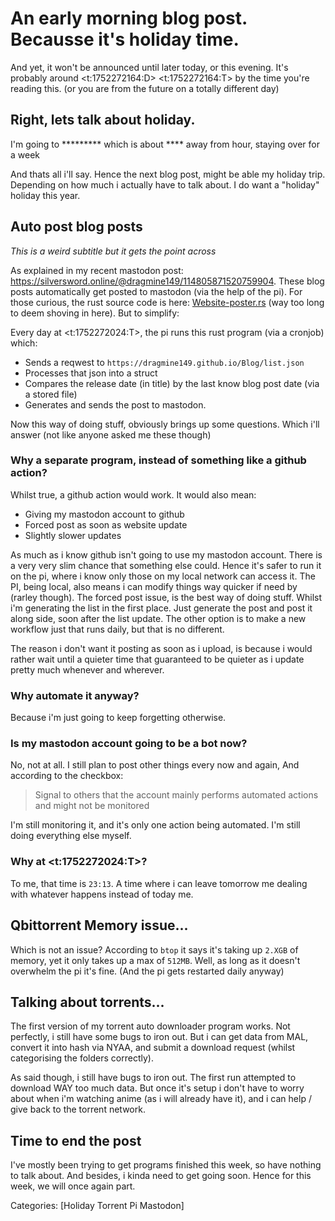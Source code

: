 # An early morning blog post. Becausse it's holiday time.
And yet, it won't be announced until later today, or this evening. It's probably around <t:1752272164:D> <t:1752272164:T> by the time you're reading this. (or you are from the future on a totally different day)

## Right, lets talk about holiday.
I'm going to ********* which is about **** away from hour, staying over for a week

And thats all i'll say. Hence the next blog post, might be able my holiday trip. Depending on how much i actually have to talk about. I do want a "holiday" holiday this year.

## Auto post blog posts
*This is a weird subtitle but it gets the point across*

As explained in my recent mastodon post: https://silversword.online/@dragmine149/114805871520759904. These blog posts automatically get posted to mastodon (via the help of the pi). For those curious, the rust source code is here: [Website-poster.rs](Blog/Assets/2025-07-11/website-poster.rs)
 (way too long to deem shoving in here). But to simplify:

Every day at <t:1752272024:T>, the pi runs this rust program (via a cronjob) which:
- Sends a reqwest to `https://dragmine149.github.io/Blog/list.json`
- Processes that json into a struct
- Compares the release date (in title) by the last know blog post date (via a stored file)
- Generates and sends the post to mastodon.

Now this way of doing stuff, obviously brings up some questions. Which i'll answer (not like anyone asked me these though)

### Why a separate program, instead of something like a github action?
Whilst true, a github action would work. It would also mean:
- Giving my mastodon account to github
- Forced post as soon as website update
- Slightly slower updates

As much as i know github isn't going to use my mastodon account. There is a very very slim chance that something else could. Hence it's safer to run it on the pi, where i know only those on my local network can access it. The PI, being local, also
means i can modify things way quicker if need by (rarley though). The forced post issue, is the best way of doing stuff. Whilst i'm generating the list in the first place. Just generate the post and post it along side, soon after the list update.
The other option is to make a new workflow just that runs daily, but that is no different.

The reason i don't want it posting as soon as i upload, is because i would rather wait until a quieter time that guaranteed to be quieter as i update pretty much whenever and wherever.

### Why automate it anyway?
Because i'm just going to keep forgetting otherwise.

### Is my mastodon account going to be a bot now?
No, not at all. I still plan to post other things every now and again, And according to the checkbox:
> Signal to others that the account mainly performs automated actions and might not be monitored

I'm still monitoring it, and it's only one action being automated. I'm still doing everything else myself.

### Why at <t:1752272024:T>?
To me, that time is `23:13`. A time where i can leave tomorrow me dealing with whatever happens instead of today me.

## Qbittorrent Memory issue...
Which is not an issue? According to `btop` it says it's taking up `2.XGB` of memory, yet it only takes up a max of `512MB`. Well, as long as it doesn't overwhelm the pi it's fine. (And the pi gets restarted daily anyway)

## Talking about torrents...
The first version of my torrent auto downloader program works. Not perfectly, i still have some bugs to iron out. But i can get data from MAL, convert it into hash via NYAA, and submit a download request (whilst categorising the folders correctly).

As said though, i still have bugs to iron out. The first run attempted to download WAY too much data. But once it's setup i don't have to worry about when i'm watching anime (as i will already have it), and i can help / give back to the torrent network.

## Time to end the post
I've mostly been trying to get programs finished this week, so have nothing to talk about. And besides, i kinda need to get going soon. Hence for this week, we will once again part.

Categories: [Holiday Torrent Pi Mastodon]
